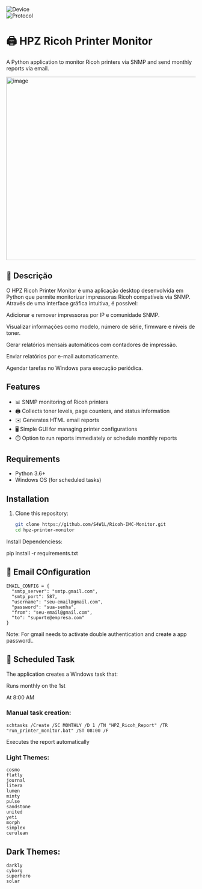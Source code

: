 ![Device](https://img.shields.io/badge/Device-Ricoh%20Printer-red.svg)   
![Protocol](https://img.shields.io/badge/Protocol-SNMP-blue.svg)   

# 🖨️ HPZ Ricoh Printer Monitor
A Python application to monitor Ricoh printers via SNMP and send monthly reports via email.

<img width="864" height="487" alt="image" src="https://github.com/user-attachments/assets/ef24db3d-9cf2-433f-a635-7d5aa793d49a" />


## 📌 Descrição
O HPZ Ricoh Printer Monitor é uma aplicação desktop desenvolvida em Python que permite monitorizar impressoras Ricoh compatíveis via SNMP. Através de uma interface gráfica intuitiva, é possível:

Adicionar e remover impressoras por IP e comunidade SNMP.

Visualizar informações como modelo, número de série, firmware e níveis de toner.

Gerar relatórios mensais automáticos com contadores de impressão.

Enviar relatórios por e-mail automaticamente.

Agendar tarefas no Windows para execução periódica.

## Features

- 📊 SNMP monitoring of Ricoh printers
- 🖨️ Collects toner levels, page counters, and status information
- ✉️ Generates HTML email reports
- 🖥️ Simple GUI for managing printer configurations
- ⏱️ Option to run reports immediately or schedule monthly reports

## Requirements

- Python 3.6+
- Windows OS (for scheduled tasks)

## Installation

1. Clone this repository:
   ```bash
   git clone https://github.com/S4W1L/Ricoh-IMC-Monitor.git
   cd hpz-printer-monitor
   
Install Dependenciess:

pip install -r requirements.txt

## 📧 Email COnfiguration
```
EMAIL_CONFIG = {
  "smtp_server": "smtp.gmail.com",
  "smtp_port": 587,
  "username": "seu-email@gmail.com",
  "password": "sua-senha",
  "from": "seu-email@gmail.com",
  "to": "suporte@empresa.com"
}
```
Note: For gmail needs to activate double authentication and create a app password..


## 📆 Scheduled Task
The application creates a Windows task that:

Runs monthly on the 1st

At 8:00 AM


### Manual task creation:
```
schtasks /Create /SC MONTHLY /D 1 /TN "HPZ_Ricoh_Report" /TR "run_printer_monitor.bat" /ST 08:00 /F
```

Executes the report automatically



### Light Themes:
```
cosmo
flatly
journal
litera
lumen
minty
pulse
sandstone
united
yeti
morph
simplex
cerulean
```
## Dark Themes:
```
darkly
cyborg
superhero
solar
```



